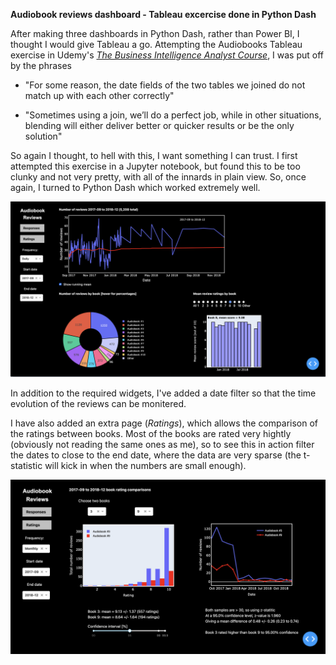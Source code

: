 **Audiobook reviews dashboard - Tableau excercise done in Python Dash**

After making three dashboards in Python Dash, rather than Power BI, I thought I would give Tableau a go.
Attempting the Audiobooks Tableau exercise in Udemy's *[The Business Intelligence Analyst Course](https://www.udemy.com/course/the-business-intelligence-analyst-course-2018)*, I was put off by the phrases

 - "For some reason, the date fields of the two tables we joined do not match up with each other correctly"

 - "Sometimes using a join, we’ll do a perfect job, while in other situations, blending will either deliver better or quicker results or be the only solution" 

So again I thought, to hell with this, I want something I can trust. I first attempted this exercise in a Jupyter notebook, but found this to be too clunky and not very pretty, with all of the innards in plain view. So, once again, I turned to Python Dash which worked extremely well.

![](https://raw.githubusercontent.com/steviecurran/audio-books/refs/heads/main/dash_p1.png)

In addition to the required widgets, I've added a date filter so that the time evolution of the reviews can be monitered.

I have also added an extra page (*Ratings*), which allows the comparison of the ratings between books. Most of the books are rated very hightly (obviously not reading the same ones as me), so to see this in action  filter the dates to close to the end date, where the data are very sparse (the t-statistic will kick in when the numbers are small enough).

![](https://raw.githubusercontent.com/steviecurran/audio-books/refs/heads/main/dash_p2.png)
